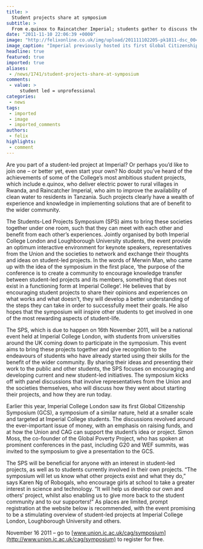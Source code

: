 ```yaml
---
title: >
  Student projects share at symposium
subtitle: >
  From e.quinox to Raincatcher Imperial; students gather to discuss their experiences
date: "2011-11-10 22:06:39 +0000"
image: "http://felixonline.co.uk/img/upload/201111102205-pk1811-dsc_0041(1).jpg"
image_caption: "Imperial previously hosted its first Global Citizenship Symposium "
headline: true
featured: true
imported: true
aliases:
 - /news/1741/student-projects-share-at-symposium
comments:
 - value: >
     student led = unprofessional
categories:
 - news
tags:
 - imported
 - image
 - imported_comments
authors:
 - felix
highlights:
 - comment
---
```


Are you part of a student-led project at Imperial? Or perhaps you’d like to join one – or better yet, even start your own? No doubt you’ve heard of the achievements of some of the College’s most ambitious student projects, which include e.quinox, who deliver electric power to rural villages in Rwanda, and Raincatcher Imperial, who aim to improve the availability of clean water to residents in Tanzania. Such projects clearly have a wealth of experience and knowledge in implementing solutions that are of benefit to the wider community.

The Students-Led Projects Symposium (SPS) aims to bring these societies together under one room, such that they can meet with each other and benefit from each other’s experiences. Jointly organised by both Imperial College London and Loughborough University students, the event provide an optimum interactive environment for keynote speakers, representatives from the Union and the societies to network and exchange their thoughts and ideas on student-led projects. In the words of Merwin Man, who came up with the idea of the symposium in the first place, ‘the purpose of the conference is to create a community to encourage knowledge transfer between student-led projects and its members, something that does not exist in a functioning form at Imperial College’. He believes that by encouraging student projects to share their opinions and experiences on what works and what doesn’t, they will develop a better understanding of the steps they can take in order to successfully meet their goals. He also hopes that the symposium will inspire other students to get involved in one of the most rewarding aspects of student-life.

The SPS, which is due to happen on 16th November 2011, will be a national event held at Imperial College London, with students from universities around the UK coming down to participate in the symposium. This event aims to bring these projects together and give recognition to the endeavours of students who have already started using their skills for the benefit of the wider community. By sharing their ideas and presenting their work to the public and other students, the SPS focuses on encouraging and developing current and new student-led initiatives. The symposium kicks off with panel discussions that involve representatives from the Union and the societies themselves, who will discuss how they went about starting their projects, and how they are run today.

Earlier this year, Imperial College London saw its first Global Citizenship Symposium (GCS), a symposium of a similar nature, held at a smaller scale and targeted at Imperial College students. The discussions revolved around the ever-important issue of money, with an emphasis on raising funds, and at how the Union and CAG can support the student’s idea or project. Simon Moss, the co-founder of the Global Poverty Project, who has spoken at prominent conferences in the past, including G20 and WEF summits, was invited to the symposium to give a presentation to the GCS.

The SPS will be beneficial for anyone with an interest in student-led projects, as well as to students currently involved in their own projects. “The symposium will let us know what other projects exist and what they do,” says Karen Ng of Robogals, who encourage girls at school to take a greater interest in science and technology. “It will help us develop our own and others’ project, whilst also enabling us to give more back to the student community and to our supporters!” As places are limited, prompt registration at the website below is recommended, with the event promising to be a stimulating overview of student-led projects at Imperial College London, Loughborough University and others.

November 16 2011 – go to [www.union.ic.ac.uk/cag/symposium](http://www.union.ic.ac.uk/cag/symposium) to register for free.
